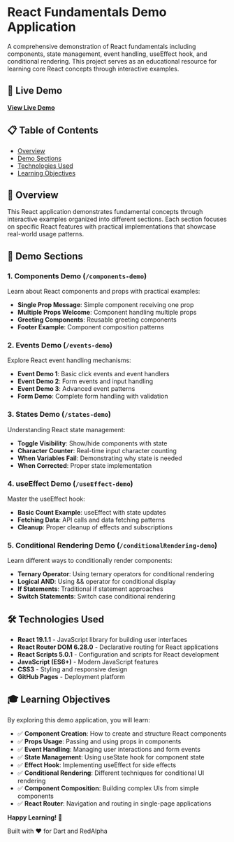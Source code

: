 # React Fundamentals Demo Application

A comprehensive demonstration of React fundamentals including components, state management, event handling, useEffect hook, and conditional rendering. This project serves as an educational resource for learning core React concepts through interactive examples.

## 🚀 Live Demo

**[View Live Demo](https://MikaH-d.github.io/react_fundamentals_overall_demo/)**

## 📋 Table of Contents

- [Overview](#overview)
- [Demo Sections](#demo-sections)
- [Technologies Used](#technologies-used)
- [Learning Objectives](#learning-objectives)

## 🎯 Overview

This React application demonstrates fundamental concepts through interactive examples organized into different sections. Each section focuses on specific React features with practical implementations that showcase real-world usage patterns.

## 🎪 Demo Sections

### 1. **Components Demo** (`/components-demo`)
Learn about React components and props with practical examples:
- **Single Prop Message**: Simple component receiving one prop
- **Multiple Props Welcome**: Component handling multiple props
- **Greeting Components**: Reusable greeting components
- **Footer Example**: Component composition patterns

### 2. **Events Demo** (`/events-demo`)
Explore React event handling mechanisms:
- **Event Demo 1**: Basic click events and event handlers
- **Event Demo 2**: Form events and input handling
- **Event Demo 3**: Advanced event patterns
- **Form Demo**: Complete form handling with validation

### 3. **States Demo** (`/states-demo`)
Understanding React state management:
- **Toggle Visibility**: Show/hide components with state
- **Character Counter**: Real-time input character counting
- **When Variables Fail**: Demonstrating why state is needed
- **When Corrected**: Proper state implementation

### 4. **useEffect Demo** (`/useEffect-demo`)
Master the useEffect hook:
- **Basic Count Example**: useEffect with state updates
- **Fetching Data**: API calls and data fetching patterns
- **Cleanup**: Proper cleanup of effects and subscriptions

### 5. **Conditional Rendering Demo** (`/conditionalRendering-demo`)
Learn different ways to conditionally render components:
- **Ternary Operator**: Using ternary operators for conditional rendering
- **Logical AND**: Using && operator for conditional display
- **If Statements**: Traditional if statement approaches
- **Switch Statements**: Switch case conditional rendering

## 🛠 Technologies Used

- **React 19.1.1** - JavaScript library for building user interfaces
- **React Router DOM 6.28.0** - Declarative routing for React applications
- **React Scripts 5.0.1** - Configuration and scripts for React development
- **JavaScript (ES6+)** - Modern JavaScript features
- **CSS3** - Styling and responsive design
- **GitHub Pages** - Deployment platform

## 🎓 Learning Objectives

By exploring this demo application, you will learn:

- ✅ **Component Creation**: How to create and structure React components
- ✅ **Props Usage**: Passing and using props in components
- ✅ **Event Handling**: Managing user interactions and form events
- ✅ **State Management**: Using useState hook for component state
- ✅ **Effect Hook**: Implementing useEffect for side effects
- ✅ **Conditional Rendering**: Different techniques for conditional UI rendering
- ✅ **Component Composition**: Building complex UIs from simple components
- ✅ **React Router**: Navigation and routing in single-page applications


**Happy Learning! 🚀**

Built with ❤️ for Dart and RedAlpha
